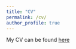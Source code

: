 ```yaml
---
title: "CV"
permalink: /cv/
author_profile: true
---
```

 My CV can be found 
 <a href = "../assets/documents/Taboni_CV_6_16_23.pdf"> here </a>
